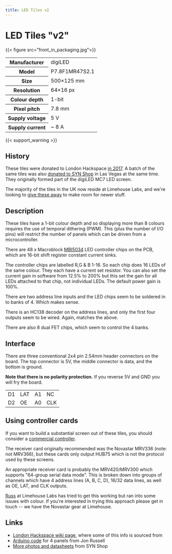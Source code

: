 ```yaml
---
title: LED Tiles v2
---
```

# LED Tiles "v2"

{{< figure src="front_in_packaging.jpg">}}

<table class="vertical">
<tr><th>Manufacturer</th><td>digiLED</td></tr>
<tr><th>Model</th><td>P7.8F1MR47S2.1</td></tr>
<tr><th>Size</th><td>500×125 mm</td></tr>
<tr><th>Resolution</th><td>64×16 px</td></tr>
<tr><th>Colour depth</th><td>1-bit</td></tr>
<tr><th>Pixel pitch</th><td>7.8 mm</td></tr>
<tr><th>Supply voltage</th><td>5 V</td></tr>
<tr><th>Supply current</th><td>~ 8 A</td></tr>
</table>

{{< support_warning >}}

## History

These tiles were donated to London Hackspace [in 2017](https://groups.google.com/g/london-hack-space/c/RZeO143uh7A). A batch of the same tiles was also [donated to SYN Shop](https://groups.google.com/g/synshop/c/ov_LCQSXeds/m/jCaFP1iGBAAJ) in Las Vegas at the same time. They originally formed part of the digiLED MC7 LED screen.

The majority of the tiles in the UK now reside at Limehouse Labs, and we're looking to [give these away](../../giveaway) to make room for newer stuff.

## Description

These tiles have a 1-bit colour depth and so displaying more than 8 colours requires the use
of temporal dithering (PWM). This (plus the number of I/O pins) will restrict the number of
panels which can be driven from a microcontroller.

There are 48 x Macroblock [MBI5034](/datasheets/MBI5034.pdf) LED controller chips on the PCB, which are 16-bit shift register constant current sinks.

The controller chips are labelled R,G & B 1-16. So each chip does 16 LEDs of the same colour. They each have a current set resistor. You can also set the current gain in software from 12.5% to 200% but this set the gain for all LEDs attached to that chip, not individual LEDs. The default power gain is 100%.

There are two address line inputs and the LED chips seem to be soldered in to banks of 4. Which makes sense.

There is an HC138 decoder on the address lines, and only the first four outputs seem to be wired. Again, matches the above.

There are also 8 dual FET chips, which seem to control the 4 banks. 

## Interface

There are three conventional 2x4 pin 2.54mm header connectors on the board. The top connector is
5V, the middle connector is data, and the bottom is ground.

**Note that there is no polarity protection.** If you reverse 5V and GND you will fry the board.

|    |     |    |    |
|----|-----|----|----|
| D1 | LAT | A1 | NC |
| D2 | OE  | A0 | CLK|

## Using controller cards

If you want to build a substantial screen out of these tiles, you should consider a [commercial controller](../../controllers).

The receiver card originally recommended was the Novastar MRV336 (note: not MRV366), but these cards only output HUB75 which is not the protocol used by these screens.

An appropriate receiver card is probably the MRV420/MRV300 which supports "64-group serial data mode". This is broken down into groups of channels which have 4 address lines (A, B, C, D), 16/32 data lines, as well as OE, LAT, and CLK outputs. 

[Russ](https://chaos.social/@russsss) at Limehouse Labs has tried to get this working but ran into some issues with colour. If you're interested in trying this approach please get in touch -- we have the Novastar gear at Limehouse.

## Links

* [London Hackspace wiki page](https://wiki.london.hackspace.org.uk/view/LED_tiles_V2), where some of this info is sourced from
* [Arduino code](https://github.com/JonRussell00/LEDpanels) for 4 panels from Jon Russell
* [More photos and datasheets](https://github.com/krux702/led_panel_wall) from SYN Shop